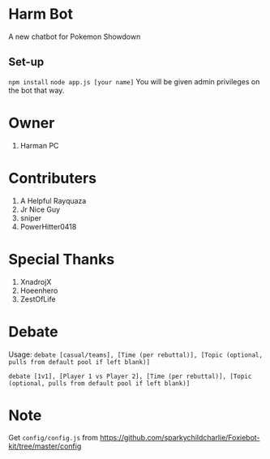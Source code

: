 # Harm Bot
A new chatbot for Pokemon Showdown

Set-up
------
``npm install``
``node app.js [your name]``
You will be given admin privileges on the bot that way.
# Owner
1) Harman PC

# Contributers
1) A Helpful Rayquaza
2) Jr Nice Guy
3) sniper
4) PowerHitter0418
# Special Thanks
1)  XnadrojX
2)  Hoeenhero
3)  ZestOfLife

# Debate
Usage: `debate [casual/teams], [Time (per rebuttal)], [Topic (optional, pulls from default pool if left blank)]`

`debate [1v1], [Player 1 vs Player 2], [Time (per rebuttal)], [Topic (optional, pulls from default pool if left blank)]`

# Note
Get ``config/config.js`` from https://github.com/sparkychildcharlie/Foxiebot-kit/tree/master/config
